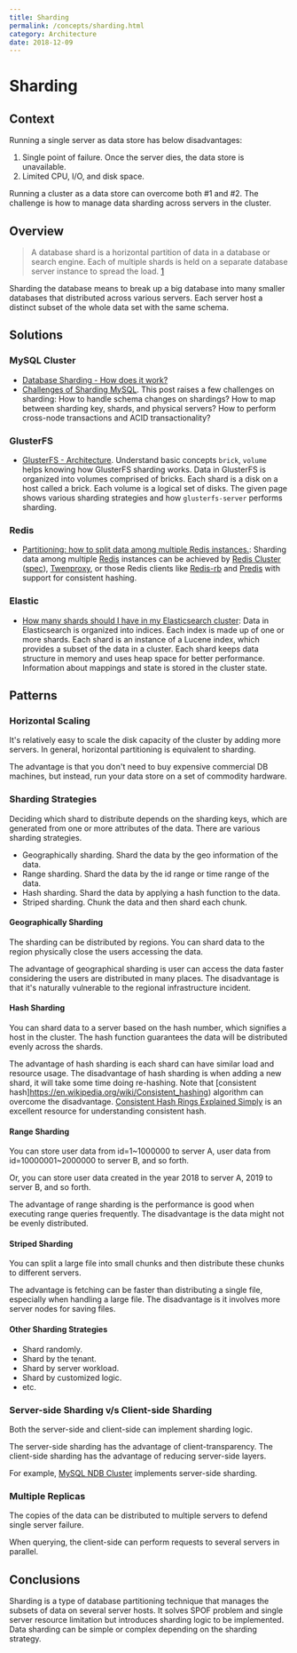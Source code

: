 ```yaml
---
title: Sharding
permalink: /concepts/sharding.html
category: Architecture
date: 2018-12-09
---
```


# Sharding

## Context

Running a single server as data store has below disadvantages:

1. Single point of failure. Once the server dies, the data store is unavailable.
2. Limited CPU, I/O, and disk space.

Running a cluster as a data store can overcome both #1 and #2. The challenge is how to manage data sharding across servers in the cluster.

## Overview

> A database shard is a horizontal partition of data in a database or search engine. Each of multiple shards is held on a separate database server instance to spread the load. [1]

[1]: https://en.wikipedia.org/wiki/Shard_(database_architecture)

Sharding the database means to break up a big database into many smaller databases that distributed across various servers. Each server host a distinct subset of the whole data set with the same schema.

## Solutions

### MySQL Cluster

* [Database Sharding - How does it work?](https://severalnines.com/blog/database-sharding-how-does-it-work)
* [Challenges of Sharding MySQL](https://www.clustrix.com/bettersql/challenges-sharding-mysql/). This post raises a few challenges on sharding: How to handle schema changes on shardings? How to map between sharding key, shards, and physical servers? How to perform cross-node transactions and ACID transactionality?

### GlusterFS

* [GlusterFS - Architecture](https://docs.gluster.org/en/latest/Quick-Start-Guide/Architecture/). Understand basic concepts `brick`, `volume` helps knowing how GlusterFS sharding works. Data in GlusterFS is organized into volumes comprised of bricks. Each shard is a disk on a host called a brick. Each volume is a logical set of disks. The given page shows various sharding strategies and how `glusterfs-server` performs sharding.

### Redis

* [Partitioning: how to split data among multiple Redis instances.](https://redis.io/topics/partitioning): Sharding data among multiple [Redis](https://redis.io) instances can be achieved by [Redis Cluster](https://redis.io/topics/cluster-tutorial) ([spec](https://redis.io/topics/cluster-spec)), [Twenproxy](https://github.com/twitter/twemproxy), or those Redis clients like [Redis-rb](https://github.com/redis/redis-rb) and [Predis](https://github.com/nrk/predis) with support for consistent hashing.

### Elastic

* [How many shards should I have in my Elasticsearch cluster](https://www.elastic.co/cn/blog/how-many-shards-should-i-have-in-my-elasticsearch-cluster): Data in Elasticsearch is organized into indices. Each index is made up of one or more shards. Each shard is an instance of a Lucene index, which provides a subset of the data in a cluster. Each shard keeps data structure in memory and uses heap space for better performance. Information about mappings and state is stored in the cluster state.

## Patterns

### Horizontal Scaling

It's relatively easy to scale the disk capacity of the cluster by adding more servers. In general, horizontal partitioning is equivalent to sharding.

The advantage is that you don't need to buy expensive commercial DB machines, but instead, run your data store on a set of commodity hardware.

### Sharding Strategies

Deciding which shard to distribute depends on the sharding keys, which are generated from one or more attributes of the data. There are various sharding strategies.

* Geographically sharding. Shard the data by the geo information of the data.
* Range sharding. Shard the data by the id range or time range of the data.
* Hash sharding. Shard the data by applying a hash function to the data.
* Striped sharding. Chunk the data and then shard each chunk.

#### Geographically Sharding

The sharding can be distributed by regions. You can shard data to the region physically close the users accessing the data.

The advantage of geographical sharding is user can access the data faster considering the users are distributed in many places. The disadvantage is that it's naturally vulnerable to the regional infrastructure incident.

#### Hash Sharding

You can shard data to a server based on the hash number, which signifies a host in the cluster. The hash function guarantees the data will be distributed evenly across the shards.

The advantage of hash sharding is each shard can have similar load and resource usage. The disadvantage of hash sharding is when adding a new shard, it will take some time doing re-hashing. Note that [consistent hash]https://en.wikipedia.org/wiki/Consistent_hashing) algorithm can overcome the disadvantage. [Consistent Hash Rings Explained Simply](https://akshatm.svbtle.com/consistent-hash-rings-theory-and-implementation) is an excellent resource for understanding consistent hash.

#### Range Sharding

You can store user data from id=1~1000000 to server A, user data from id=10000001~2000000 to server B, and so forth.

Or, you can store user data created in the year 2018 to server A, 2019 to server B, and so forth.

The advantage of range sharding is the performance is good when executing range queries frequently. The disadvantage is the data might not be evenly distributed.

#### Striped Sharding

You can split a large file into small chunks and then distribute these chunks to different servers.

The advantage is fetching can be faster than distributing a single file, especially when handling a large file. The disadvantage is it involves more server nodes for saving files.

#### Other Sharding Strategies

* Shard randomly.
* Shard by the tenant.
* Shard by server workload.
* Shard by customized logic.
* etc.

### Server-side Sharding v/s Client-side Sharding

Both the server-side and client-side can implement sharding logic.

The server-side sharding has the advantage of client-transparency. The client-side sharding has the advantage of reducing server-side layers.

For example, [MySQL NDB Cluster](https://www.mysql.com/products/cluster/scalability.html) implements server-side sharding. 

### Multiple Replicas

The copies of the data can be distributed to multiple servers to defend single server failure.

When querying, the client-side can perform requests to several servers in parallel.

## Conclusions

Sharding is a type of database partitioning technique that manages the subsets of data on several server hosts. It solves SPOF problem and single server resource limitation but introduces sharding logic to be implemented. Data sharding can be simple or complex depending on the sharding strategy.

